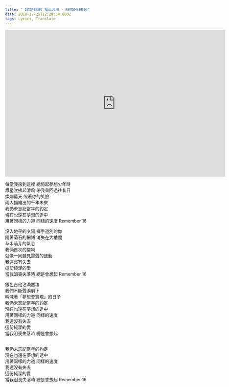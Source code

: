 ```yaml
---
title: "【歌詞翻譯】福山芳樹 - REMEMBER16"
date: 2018-12-25T12:29:34.000Z
tags: Lyrics, Translate
---
```


<iframe width="720" height="480" src="https://www.youtube.com/embed/3b3lFaF8W84" frameborder="0" allow="accelerometer; autoplay; clipboard-write; encrypted-media; gyroscope; picture-in-picture" allowfullscreen></iframe>

每當我來到這裡 總憶起夢想少年時
<br>眾星吹拂起清風 帶我重回過往昔日
<br>燦爛藍天 照著你的笑臉
<br>兩人描繪出的千年未來
<br>我仍未忘記當年的約定
<br>現在也還在夢想的途中
<br>用著同樣的力道 同樣的速度 Remember 16

沒入地平的夕陽 揮手道別的你
<br>隨著菊石的細語 消失在大樓間
<br>草木萌芽的氣息
<br>我倆首次的接吻
<br>就像一同聽見雷聲的鼓動
<br>我還沒有失去
<br>這份純潔的愛
<br>當我沮喪失落時 總是會想起 Remember 16

銀色吉他沾滿塵埃
<br>我們不斷聲淚俱下
<br>吶喊著「夢想會實現」的日子
<br>我仍未忘記當年的約定
<br>現在也還在夢想的途中
<br>用著同樣的力道 同樣的速度
<br>我還沒有失去
<br>這份純潔的愛
<br>當我沮喪失落時 總是會想起

<br>我仍未忘記當年的約定
<br>現在也還在夢想的途中
<br>用著同樣的力道 同樣的速度
<br>我還沒有失去
<br>這份純潔的愛
<br>當我沮喪失落時 總是會想起 Remember 16
